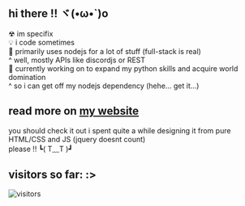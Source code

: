 ## hi there !! ヾ(•ω•`)o
☢ im specifix  
💡 i code sometimes  
💫 primarily uses nodejs for a lot of stuff (full-stack is real)  
    ^ well, mostly APIs like discordjs or REST  
👾 currently working on to expand my python skills and acquire world domination  
    ^ so i can get off my nodejs dependency (hehe... get it...)  
  
## read more on [my website](https://specifix.dev/)
you should check it out i spent quite a while designing it from pure HTML/CSS and JS (jquery doesnt count)  
please !!  ┗( T﹏T )┛
## visitors so far: :>
![visitors](https://count.specifix.dev/get/@visitors?theme=moebooru)  
